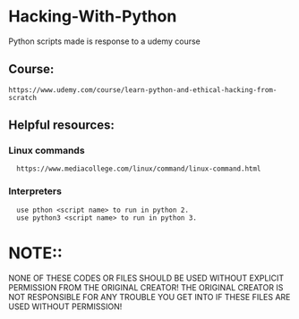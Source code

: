 # Hacking-With-Python
  Python scripts made is response to a udemy course

  ## Course:
    https://www.udemy.com/course/learn-python-and-ethical-hacking-from-scratch

  ## Helpful resources:
  ### Linux commands
      https://www.mediacollege.com/linux/command/linux-command.html
  ### Interpreters 
      use pthon <script name> to run in python 2.
      use python3 <script name> to run in python 3.
  


# NOTE::
NONE OF THESE CODES OR FILES SHOULD BE USED WITHOUT EXPLICIT PERMISSION FROM THE ORIGINAL CREATOR! THE ORIGINAL CREATOR IS NOT RESPONSIBLE FOR ANY TROUBLE YOU GET INTO IF THESE FILES ARE USED WITHOUT PERMISSION!
